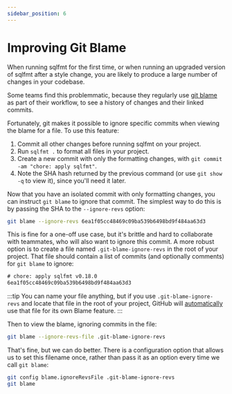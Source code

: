 ```yaml
---
sidebar_position: 6
---
```


# Improving Git Blame

When running sqlfmt for the first time, or when running an upgraded version of sqlfmt after a style change, you are likely to produce a large number of changes in your codebase.

Some teams find this problemmatic, because they regularly use [git blame](https://git-scm.com/docs/git-blame) as part of their workflow, to see a history of changes and their linked commits.

Fortunately, git makes it possible to ignore specific commits when viewing the blame for a file. To use this feature:

1. Commit all other changes before running sqlfmt on your project.
2. Run `sqlfmt .` to format all files in your project.
2. Create a new commit with only the formatting changes, with `git commit -am "chore: apply sqlfmt"`.
4. Note the SHA hash returned by the previous command (or use `git show -q` to view it), since you'll need it later.

Now that you have an isolated commit with only formatting changes, you can instruct `git blame` to ignore that commit. The simplest way to do this is by passing the SHA to the `--ignore-revs` option:

```bash
git blame --ignore-revs 6ea1f05cc48469c09ba539b6498bd9f484aa63d3
```

This is fine for a one-off use case, but it's brittle and hard to collaborate with teammates, who will also want to ignore this commit. A more robust option is to create a file named `.git-blame-ignore-revs` in the root of your project. That file should contain a list of commits (and optionally comments) for `git blame` to ignore:

```txt title=.git-blame-ignore-revs
# chore: apply sqlfmt v0.18.0
6ea1f05cc48469c09ba539b6498bd9f484aa63d3
```

:::tip
You can name your file anything, but if you use `.git-blame-ignore-revs` and locate that file in the root of your project, GitHub will [automatically](https://docs.github.com/en/repositories/working-with-files/using-files/viewing-a-file#ignore-commits-in-the-blame-view) use that file for its own Blame feature.
:::

Then to view the blame, ignoring commits in the file:

```bash
git blame --ignore-revs-file .git-blame-ignore-revs
```

That's fine, but we can do better. There is a configuration option that allows us to set this filename once, rather than pass it as an option every time we call `git blame`:

```bash
git config blame.ignoreRevsFile .git-blame-ignore-revs
git blame
```
